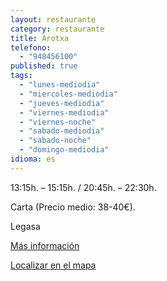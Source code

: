 ```yaml
---
layout: restaurante
category: restaurante
title: Arotxa
telefono: 
  - "948456100"
published: true
tags: 
  - "lunes-mediodia"
  - "miercoles-mediodia"
  - "jueves-mediodia"
  - "viernes-mediodia"
  - "viernes-noche"
  - "sabado-mediodia"
  - "sabado-noche"
  - "domingo-mediodia"
idioma: es
---
```


13:15h. – 15:15h. / 20:45h. – 22:30h.

Carta (Precio medio: 38-40€).

Legasa

[Más información](http://www.consorciobertiz.org/consorcio/dondecomer/restaurantes/legasa-es-0-185/restaurante-arotxa.html)

[Localizar en el mapa](https://maps.google.es/maps?q=restaurante+arotxa+legasa&amp;hl=es&amp;sll=43.113641,-1.682539&amp;sspn=0.020395,0.038581&amp;t=h&amp;hq=restaurante+arotxa&amp;hnear=Legasa,+Navarra&amp;z=16&amp;iwloc=A "Restaurante Arotxa")